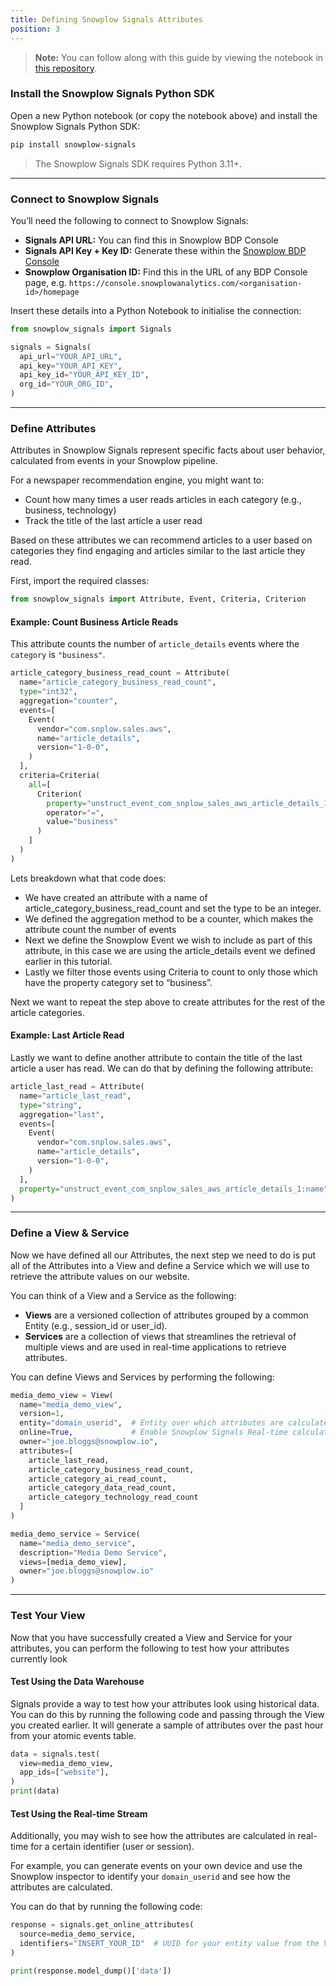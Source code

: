 ```yaml
---
title: Defining Snowplow Signals Attributes
position: 3
---
```


> **Note:** You can follow along with this guide by viewing the notebook in [this repository](https://github.com/snowplow/snowplow-media-demo).

### Install the Snowplow Signals Python SDK

Open a new Python notebook (or copy the notebook above) and install the Snowplow Signals Python SDK:

```bash
pip install snowplow-signals
```

> The Snowplow Signals SDK requires Python 3.11+.

---

### Connect to Snowplow Signals

You’ll need the following to connect to Snowplow Signals:

- **Signals API URL:** You can find this in Snowplow BDP Console
- **Signals API Key + Key ID:** Generate these within the [Snowplow BDP Console](https://console.snowplowanalytics.com/credentials)
- **Snowplow Organisation ID:** Find this in the URL of any BDP Console page, e.g. `https://console.snowplowanalytics.com/<organisation-id>/homepage`

Insert these details into a Python Notebook to initialise the connection:

```python
from snowplow_signals import Signals

signals = Signals(
  api_url="YOUR_API_URL",
  api_key="YOUR_API_KEY",
  api_key_id="YOUR_API_KEY_ID",
  org_id="YOUR_ORG_ID",
)
```

---

### Define Attributes

Attributes in Snowplow Signals represent specific facts about user behavior, calculated from events in your Snowplow pipeline.

For a newspaper recommendation engine, you might want to:

- Count how many times a user reads articles in each category (e.g., business, technology)
- Track the title of the last article a user read

Based on these attributes we can recommend articles to a user based on categories they find engaging and articles similar to the last article they read.

First, import the required classes:

```python
from snowplow_signals import Attribute, Event, Criteria, Criterion
```

#### Example: Count Business Article Reads

This attribute counts the number of `article_details` events where the `category` is `"business"`.

```python
article_category_business_read_count = Attribute(
  name="article_category_business_read_count",
  type="int32",
  aggregation="counter",
  events=[
    Event(
      vendor="com.snplow.sales.aws",
      name="article_details",
      version="1-0-0",
    )
  ],
  criteria=Criteria(
    all=[
      Criterion(
        property="unstruct_event_com_snplow_sales_aws_article_details_1:category",
        operator="=",
        value="business"
      )
    ]
  )
)
```

Lets breakdown what that code does:
- We have created an attribute with a name of article_category_business_read_count and set the type to be an integer.
- We defined the aggregation method to be a counter, which makes the attribute count the number of events
- Next we define the Snowplow Event we wish to include as part of this attribute, in this case we are using the article_details event we defined earlier in this tutorial.
- Lastly we filter those events using Criteria to count to only those which have the property category set to “business”.

Next we want to repeat the step above to create attributes for the rest of the article categories.


#### Example: Last Article Read

Lastly we want to define another attribute to contain the title of the last article a user has read. We can do that by defining the following attribute:

```python
article_last_read = Attribute(
  name="article_last_read",
  type="string",
  aggregation="last",
  events=[
    Event(
      vendor="com.snplow.sales.aws",
      name="article_details",
      version="1-0-0",
    )
  ],
  property="unstruct_event_com_snplow_sales_aws_article_details_1:name"
)
```

---

### Define a View & Service

Now we have defined all our Attributes, the next step we need to do is put all of the Attributes into a View and define a Service which we will use to retrieve the attribute values on our website.

You can think of a View and a Service as the following:
- **Views** are a versioned collection of attributes grouped by a common Entity (e.g., session_id or user_id).
- **Services** are a collection of views that streamlines the retrieval of multiple views and are used in real-time applications to retrieve attributes.

You can define Views and Services by performing the following:

```python
media_demo_view = View(
  name="media_demo_view",
  version=1,
  entity="domain_userid",  # Entity over which attributes are calculated
  online=True,             # Enable Snowplow Signals Real-time calculation of Attributes
  owner="joe.bloggs@snowplow.io",
  attributes=[
    article_last_read,
    article_category_business_read_count,
    article_category_ai_read_count,
    article_category_data_read_count,
    article_category_technology_read_count
  ]
)

media_demo_service = Service(
  name="media_demo_service",
  description="Media Demo Service",
  views=[media_demo_view],
  owner="joe.bloggs@snowplow.io"
)
```

---

### Test Your View

Now that you have successfully created a View and Service for your attributes, you can perform the following to test how your attributes currently look

#### Test Using the Data Warehouse

Signals provide a way to test how your attributes look using historical data. You can do this by running the following code and passing through the View you created earlier. It will generate a sample of attributes over the past hour from your atomic events table.

```python
data = signals.test(
  view=media_demo_view,
  app_ids=["website"],
)
print(data)
```

#### Test Using the Real-time Stream

Additionally, you may wish to see how the attributes are calculated in real-time for a certain identifier (user or session). 

For example, you can generate events on your own device and use the Snowplow inspector to identify your `domain_userid` and see how the attributes are calculated.

You can do that by running the following code:

```python
response = signals.get_online_attributes(
  source=media_demo_service,
  identifiers="INSERT_YOUR_ID"  # UUID for your entity value from the View eg. a domain_userid or domain_sessionid
)

print(response.model_dump()['data'])
```
